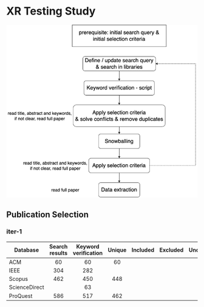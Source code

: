 # XR Testing Study

![Image](./flowchart.png)

## Publication Selection

### iter-1

| Database      | Search results | Keyword verification | Unique | Included | Excluded | Unclear |
| ------------- | :------------: | :------------------: | :----: | :------: | :------: | :-----: |
| ACM           |       60       |          60          |   60   |          |          |         |
| IEEE          |      304       |         282          |        |          |          |         |
| Scopus        |      462       |         450          |  448   |          |          |         |
| ScienceDirect |                |          63          |        |          |          |         |
| ProQuest      |      586       |         517          |  462   |          |          |         |

